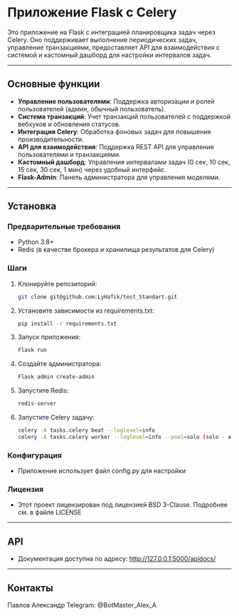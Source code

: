 # Приложение Flask с Celery

Это приложение на Flask с интеграцией планировщика задач через Celery.
Оно поддерживает выполнение периодических задач, управление транзакциями, предоставляет API для взаимодействия с системой и кастомный дашборд для настройки интервалов задач.

---

## Основные функции

- **Управление пользователями**: Поддержка авторизации и ролей пользователей (админ, обычный пользователь).
- **Система транзакций**: Учет транзакций пользователей с поддержкой вебхуков и обновления статусов.
- **Интеграция Celery**: Обработка фоновых задач для повышения производительности.
- **API для взаимодействия**: Поддержка REST API для управления пользователями и транзакциями.
- **Кастомный дашборд**: Управление интервалами задач (0 сек, 10 сек, 15 сек, 30 сек, 1 мин) через удобный интерфейс.
- **Flask-Admin**: Панель администратора для управления моделями.

---

## Установка

### Предварительные требования
- Python 3.8+
- Redis (в качестве брокера и хранилища результатов для Celery)

### Шаги
1. Клонируйте репозиторий:
    ```bash
    git clone git@github.com:LyHaTik/test_Standart.git
2. Установите зависимости из requirements.txt:
    ```bash
    pip install -r requirements.txt
3. Запуск приложения:
    ```bash
    Flask run
4. Создайте администратора:
    ```bash
    Flask admin create-admin
5. Запустите Redis:
    ```bash
    redis-server
6. Запустите Celery задачу:
    ```bash
    celery -A tasks.celery beat --loglevel=info
    celery -A tasks.celery worker --loglevel=info --pool=solo (solo - в режиме разработчика)

### Конфигурация
- Приложение использует файл config.py для настройки

### Лицензия
- Этот проект лицензирован под лицензией BSD 3-Clause. Подробнее см. в файле LICENSE

---

## API
- Документация доступна по адресу: http://127.0.0.1:5000/apidocs/

---

## Контакты
Павлов Александр
Telegram: @BotMaster_Alex_A
